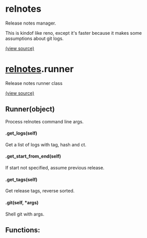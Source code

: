 # relnotes
Release notes manager.

This is kindof like reno, except it's faster because it makes some assumptions about git logs.


[(view source)](https://github.com/atakamallc/relnotes/blob/master/relnotes/__init__.py)
# [relnotes](#relnotes).runner
Release notes runner class


[(view source)](https://github.com/atakamallc/relnotes/blob/master/relnotes/runner.py)
## Runner(object)
Process relnotes command line args.


#### .get\_logs(self)
Get a list of logs with tag, hash and ct.

#### .get\_start\_from\_end(self)
If start not specified, assume previous release.

#### .get\_tags(self)
Get release tags, reverse sorted.

#### .git(self, *args)
Shell git with args.


## Functions:

